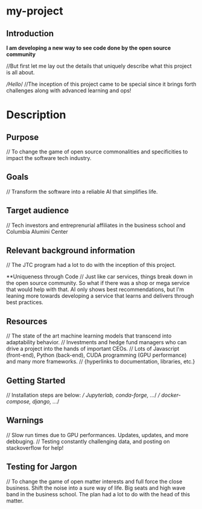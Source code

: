 # my-project

## Introduction

**I am developing a new way to see code done by the open source community**

//But first let me lay out the details that uniquely describe what this project is all about. 

 */Hello*/
//The inception of this project came to be special since it brings forth challenges along with advanced learning and ops! 

# Description

## Purpose
// To change the game of open source commonalities and specificities to impact the software tech industry. 
## Goals
// Transform the software into a reliable AI that simplifies life.
## Target audience
// Tech investors and entreprenurial affiliates in the business school and Columbia Alumini Center
## Relevant background information
// The JTC program had a lot to do with the inception of this project. 

**Uniqueness through Code
// Just like car services, things break down in the open source community. So what if there was a shop or mega service that would help with that. AI only shows best recommendations, but I'm leaning more towards developing a service that learns and delivers through best practices.

## Resources 
// The state of the art machine learning models that transcend into adaptability behavior. 
// Investments and hedge fund managers who can drive a project into the hands of important CEOs.
// Lots of Javascript (front-end), Python (back-end), CUDA programming (GPU performance) and many more frameworks.
// {hyperlinks to documentation, libraries, etc.}
## Getting Started 
// Installation steps are below:
*/ Jupyterlab, conda-forge, ...*/
*/ docker-compose, django, ...*/

## Warnings
// Slow run times due to GPU performances. Updates, updates, and more debbuging.
// Testing constantly challenging data, and posting on stackoverflow for help!

## Testing for Jargon
// To change the game of open matter interests and full force the close business. Shift the noise into a sure way of life. Big seats and high wave band in the business school. The plan had a lot to do with the head of this matter.



